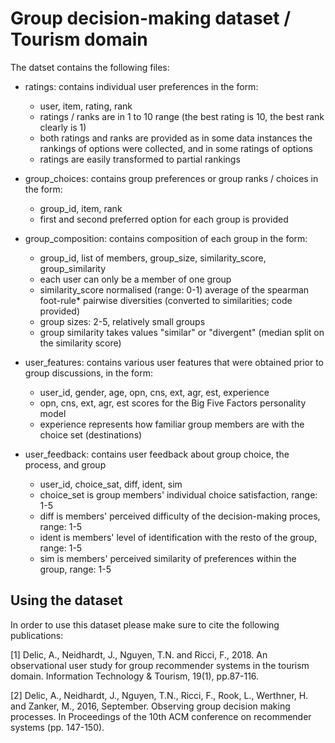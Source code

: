 # Group decision-making dataset / Tourism domain

The datset contains the following files:

- ratings: contains individual user preferences in the form:
  - user, item, rating, rank 
  - ratings / ranks are in 1 to 10 range (the best rating is 10, the best rank clearly is 1)
  - both ratings and ranks are provided as in some data instances the rankings of options were collected, and in some ratings of options
  - ratings are easily transformed to partial rankings

- group_choices: contains group preferences or group ranks / choices in the form:
  - group_id, item, rank 
  - first and second preferred option for each group is provided

- group_composition: contains composition of each group in the form: 
  - group_id, list of members, group_size, similarity_score, group_similarity
  - each user can only be a member of one group
  - similarity_score normalised (range: 0-1) average of the spearman foot-rule* pairwise diversities (converted to similarities; code provided) 
  - group sizes: 2-5, relatively small groups
  - group similarity takes values "similar" or "divergent" (median split on the similarity score)

- user_features: contains various user features that were obtained prior to group discussions, in the form:
  - user_id, gender, age, opn, cns, ext, agr, est, experience
  - opn, cns, ext, agr, est scores for the Big Five Factors personality model
  - experience represents how familiar group members are with the choice set (destinations)

- user_feedback: contains user feedback about group choice, the process, and group 
  - user_id, choice_sat, diff, ident, sim
  - choice_set is group members' individual choice satisfaction, range: 1-5
  - diff is members' perceived difficulty of the decision-making proces, range: 1-5
  - ident is members' level of identification with the resto of the group, range: 1-5
  - sim is members' perceived similarity of preferences within the group, range: 1-5

## Using the dataset
In order to use this dataset please make sure to cite the following publications:

[1] Delic, A., Neidhardt, J., Nguyen, T.N. and Ricci, F., 2018. An observational user study for group recommender systems in the tourism domain. Information Technology & Tourism, 19(1), pp.87-116.

[2] Delic, A., Neidhardt, J., Nguyen, T.N., Ricci, F., Rook, L., Werthner, H. and Zanker, M., 2016, September. Observing group decision making processes. In Proceedings of the 10th ACM conference on recommender systems (pp. 147-150).

